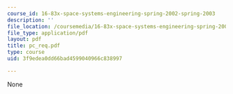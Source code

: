 ```yaml
---
course_id: 16-83x-space-systems-engineering-spring-2002-spring-2003
description: ''
file_location: /coursemedia/16-83x-space-systems-engineering-spring-2002-spring-2003/3f9edea0dd66bad4599040966c838997_pc_req.pdf
file_type: application/pdf
layout: pdf
title: pc_req.pdf
type: course
uid: 3f9edea0dd66bad4599040966c838997

---
```

None